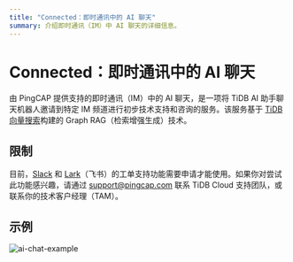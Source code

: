 ```yaml
---
title: "Connected：即时通讯中的 AI 聊天"
summary: 介绍即时通讯（IM）中 AI 聊天的详细信息。
---
```


# Connected：即时通讯中的 AI 聊天

由 PingCAP 提供支持的即时通讯（IM）中的 AI 聊天，是一项将 TiDB AI 助手聊天机器人邀请到特定 IM 频道进行初步技术支持和咨询的服务。该服务基于 [TiDB 向量搜索](/tidb-cloud/vector-search-overview.md)构建的 Graph RAG（检索增强生成）技术。

## 限制

目前，[Slack](https://slack.com/) 和 [Lark](https://www.larksuite.com/)（飞书）的工单支持功能需要申请才能使用。如果你对尝试此功能感兴趣，请通过 <a href="mailto:support@pingcap.com">support@pingcap.com</a> 联系 TiDB Cloud 支持团队，或联系你的技术客户经理（TAM）。

## 示例

![ai-chat-example](https://docs-download.pingcap.com/media/images/docs/tidb-cloud/connected-ai-chat-example.png)
